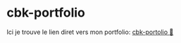# cbk-portfolio

Ici je trouve le lien diret vers mon portfolio: [cbk-portolio :tada:](https://cbk-portfolio.com)



